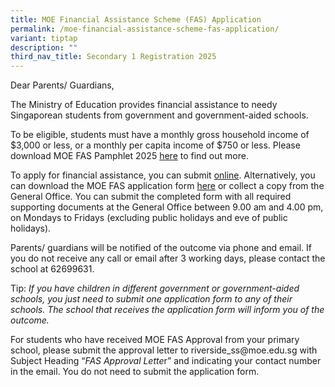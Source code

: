 ```yaml
---
title: MOE Financial Assistance Scheme (FAS) Application
permalink: /moe-financial-assistance-scheme-fas-application/
variant: tiptap
description: ""
third_nav_title: Secondary 1 Registration 2025
---
```

<p>Dear Parents/ Guardians,</p>
<p>The Ministry of Education provides financial assistance to needy Singaporean
students from government and government-aided schools.</p>
<p>To be eligible, students must have a monthly gross household income of
$3,000 or less, or a monthly per capita income of $750 or less. Please
download MOE FAS Pamphlet 2025 <a href="/files/Secondary 1 Registration 2025/MOE_Financial_Assistance_Scheme__FAS_.pdf" rel="noopener noreferrer nofollow" target="_blank">here</a> to
find out more.</p>
<p>To apply for financial assistance, you can submit <a href="https://form.gov.sg/6666a548f71e023bcbe7c9b7" rel="noopener noreferrer nofollow" target="_blank">online</a>. Alternatively,
you can download the MOE FAS application form <a href="https://www.moe.gov.sg/financial-matters/-/media/files/financial-matters/moe-fas-application-form.pdf" rel="noopener noreferrer nofollow" target="_blank">here</a> or
collect a copy from the General Office. You can submit the completed form
with all required supporting documents at the General Office between 9.00
am and 4.00 pm, on Mondays to Fridays (excluding public holidays and eve
of public holidays).</p>
<p>Parents/ guardians will be notified of the outcome via phone and email.
If you do not receive any call or email after 3 working days, please contact
the school at 62699631.</p>
<p>Tip: <em>If you have children in different government or government-aided schools, you just need to submit one application form to any of their schools. The school that receives the application form will inform you of the outcome.</em>
</p>
<p>For students who have received MOE FAS Approval from your primary school,
please submit the approval letter to <a rel="noopener noreferrer nofollow" target="_blank">riverside_ss@moe.edu.sg</a> with
Subject Heading “<em>FAS Approval Lette</em>r” and indicating your contact
number in the email. You do not need to submit the application form.</p>